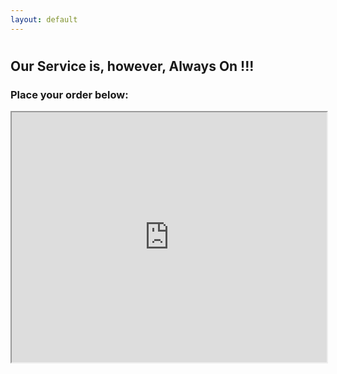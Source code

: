 ```yaml
---
layout: default
---
```


#

## Our Service is, however, Always On !!!

### Place your order below:

<iframe src="http://bit.do/JuzJaunt" height="400" width="100%">Loading...</iframe>